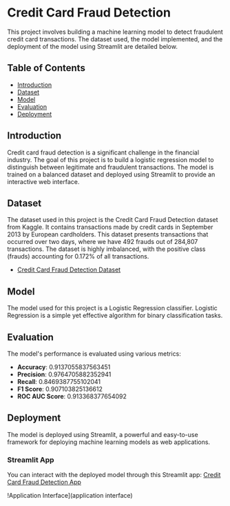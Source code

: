 # Credit Card Fraud Detection

This project involves building a machine learning model to detect fraudulent credit card transactions. The dataset used, the model implemented, and the deployment of the model using Streamlit are detailed below.

## Table of Contents

- [Introduction](#introduction)
- [Dataset](#dataset)
- [Model](#model)
- [Evaluation](#evaluation)
- [Deployment](#deployment)


## Introduction

Credit card fraud detection is a significant challenge in the financial industry. The goal of this project is to build a logistic regression model to distinguish between legitimate and fraudulent transactions. The model is trained on a balanced dataset and deployed using Streamlit to provide an interactive web interface.

## Dataset

The dataset used in this project is the Credit Card Fraud Detection dataset from Kaggle. It contains transactions made by credit cards in September 2013 by European cardholders. This dataset presents transactions that occurred over two days, where we have 492 frauds out of 284,807 transactions. The dataset is highly imbalanced, with the positive class (frauds) accounting for 0.172% of all transactions.

- [Credit Card Fraud Detection Dataset](https://drive.google.com/file/d/1f0zpRTjU-9ic7hdKkxIBEpW1muxX4SuE/view?usp=sharing)

## Model

The model used for this project is a Logistic Regression classifier. Logistic Regression is a simple yet effective algorithm for binary classification tasks.

## Evaluation

The model's performance is evaluated using various metrics:

- **Accuracy**: 0.9137055837563451
- **Precision**: 0.9764705882352941
- **Recall**: 0.8469387755102041
- **F1 Score**: 0.907103825136612
- **ROC AUC Score**: 0.913368377654092

## Deployment

The model is deployed using Streamlit, a powerful and easy-to-use framework for deploying machine learning models as web applications.

### Streamlit App

You can interact with the deployed model through this Streamlit app: [Credit Card Fraud Detection App](https://short-parents-listen.loca.lt/)

!Application Interface](application interface)
